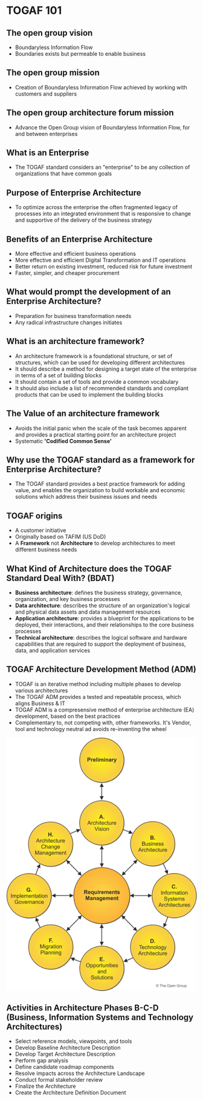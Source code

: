 # TOGAF 101 

## The open group vision
- Boundaryless Information Flow
- Boundaries exists but permeable to enable business

## The open group mission
- Creation of Boundaryless Information Flow achieved by working with customers and suppliers

## The open group architecture forum mission
- Advance the Open Group vision of Boundaryless Information Flow, for and between enterprises

## What is an Enterprise
- The TOGAF standard considers an "enterprise" to be any collection of organizations that have common goals

## Purpose of Enterprise Architecture
- To optimize across the enterprise the often fragmented legacy of processes into an integrated environment that is responsive to change and supportive of the delivery of the business strategy

## Benefits of an Enterprise Architecture
- More effective and efficient business operations
- More effective and efficient Digital Transformation and IT operations
- Better return on existing investment, reduced risk for future investment
- Faster, simpler, and cheaper procurement

## What would prompt the development of an Enterprise Architecture?
- Preparation for business transformation needs
- Any radical infrastructure changes initiates

## What is an architecture framework?
- An architecture framework is a foundational structure, or set of structures, which can be used for developing different architectures 
- It should describe a method for designing a target state of the enterprise in terms of a set of building blocks
- It should contain a set of tools and provide a common vocabulary 
- It should also include a list of recommended standards and compliant products that can be used to implement the building blocks

## The Value of an architecture framework
- Avoids the initial panic when the scale of the task becomes apparent and provides a practical starting point for an architecture project
- Systematic **'Codified Common Sense'**

## Why use the TOGAF standard as a framework for Enterprise Architecture?
- The TOGAF standard provides a best practice framework for adding value, and enables the organization to build workable and economic solutions which address their business issues and needs

## TOGAF origins
- A customer initiative
- Originally based on TAFIM (US DoD)
- A **Framework** not **Architecture** to develop architectures to meet different business needs

## What Kind of Architecture does the TOGAF Standard Deal With? (BDAT)
- **Business architecture**: defines the business strategy, governance, organization, and key business processes
- **Data architecture**: describes the structure of an organization's logical and physical data assets and data management resources
- **Application architecture**: provides a blueprint for the applications to be deployed, their interactions, and their relationships to the core business processes
- **Technical architecture**: describes the logical software and hardware capabilities that are required to support the deployment of business, data, and application services

## TOGAF Architecture Development Method (ADM)
- TOGAF is an iterative method including multiple phases to develop various architectures
- The TOGAF ADM provides a tested and repeatable process, which aligns Business & IT
- TOGAF ADM is a compresensive method of enterprise architecture (EA) development, based on the best practices 
- Complementary to, not competing with, other frameworks. It's Vendor, tool and technology neutral ad avoids re-inventing the wheel

![](/images/adm.png)

## Activities in Architecture Phases B-C-D (Business, Information Systems and Technology Architectures)
- Select reference models, viewpoints, and tools
- Develop Baseline Architecture Description
- Develop Target Architecture Description
- Perform gap analysis
- Define candidate roadmap components
- Resolve impacts across the Architecture Landscape
- Conduct formal stakeholder review
- Finalize the Architecture
- Create the Architecture Definition Document

